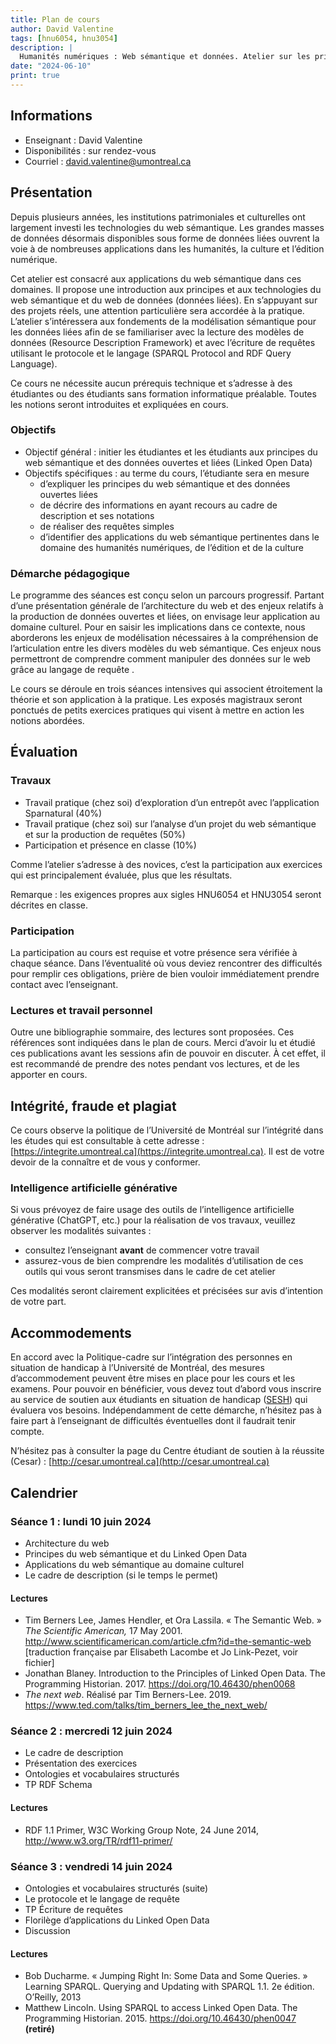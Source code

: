 ```yaml
---
title: Plan de cours
author: David Valentine
tags: [hnu6054, hnu3054]
description: |
  Humanités numériques : Web sémantique et données. Atelier sur les principes du Web sémantique et des données ouvertes liées.
date: "2024-06-10"
print: true
---
```


<script>
  import Abbr from '$lib/components/abbreviations.svelte';
</script>

## Informations

- Enseignant : David Valentine
- Disponibilités : sur rendez-vous
- Courriel : david.valentine@umontreal.ca

## Présentation

Depuis plusieurs années, les institutions patrimoniales et culturelles ont largement investi les technologies du web sémantique.
Les grandes masses de données désormais disponibles sous forme de données liées ouvrent la voie à de nombreuses applications dans les humanités, la culture et l’édition numérique.

Cet atelier est consacré aux applications du web sémantique dans ces domaines.
Il propose une introduction aux principes et aux technologies du web sémantique et du web de données (données liées).
En s’appuyant sur des projets réels, une attention particulière sera accordée à la pratique.
L’atelier s’intéressera aux fondements de la modélisation sémantique pour les données liées afin de se familiariser avec la lecture des modèles de données <Abbr abbr='rdf'/> (Resource Description Framework) et avec l’écriture de requêtes utilisant le protocole et le langage <Abbr abbr='sparql'/> (SPARQL Protocol and RDF Query Language).

Ce cours ne nécessite aucun prérequis technique et s’adresse à des étudiantes ou des étudiants sans formation informatique préalable.
Toutes les notions seront introduites et expliquées en cours.

### Objectifs

- Objectif général : initier les étudiantes et les étudiants aux principes du web sémantique et des données ouvertes et liées (Linked Open Data)
- Objectifs spécifiques : au terme du cours, l’étudiante sera en mesure
  - d’expliquer les principes du web sémantique et des données ouvertes liées
  - de décrire des informations en ayant recours au cadre de description <Abbr abbr='rdf'/> et ses notations
  - de réaliser des requêtes <Abbr abbr='sparql'/> simples
  - d’identifier des applications du web sémantique pertinentes dans le domaine des humanités numériques, de l’édition et de la culture

### Démarche pédagogique

Le programme des séances est conçu selon un parcours progressif.
Partant d’une présentation générale de l’architecture du web et des enjeux relatifs à la production de données ouvertes et liées, on envisage leur application au domaine culturel.
Pour en saisir les implications dans ce contexte, nous aborderons les enjeux de modélisation nécessaires à la compréhension de l’articulation entre les divers modèles du web sémantique.
Ces enjeux nous permettront de comprendre comment manipuler des données sur le web grâce au langage de requête <Abbr abbr='sparql'/>.

Le cours se déroule en trois séances intensives qui associent étroitement la théorie et son application à la pratique.
Les exposés magistraux seront ponctués de petits exercices pratiques qui visent à mettre en action les notions abordées.

## Évaluation

### Travaux

<!-- Option séances thématiques :

- Travail pratique (chez soi) : exploration d’un graphe avec une interface graphique (Sparnatural) (30%)
- Travail pratique (chez soi) : travail de modélisation (30%)
- Travail pratique (chez soi) sur des requêtes SPARQL (40%)

Original : -->

- Travail pratique (chez soi) d’exploration d’un entrepôt <Abbr abbr='rdf'/> avec l’application Sparnatural (40%)
- Travail pratique (chez soi) sur l’analyse d’un projet du web sémantique et sur la production de requêtes <Abbr abbr='sparql'/> (50%)
- Participation et présence en classe (10%)

Comme l’atelier s’adresse à des novices, c’est la participation aux exercices qui est principalement évaluée, plus que les résultats.

Remarque : les exigences propres aux sigles HNU6054 et HNU3054 seront décrites en classe.

### Participation

La participation au cours est requise et votre présence sera vérifiée à chaque séance.
Dans l’éventualité où vous deviez rencontrer des difficultés pour remplir ces obligations, prière de bien vouloir immédiatement prendre contact avec l’enseignant.

### Lectures et travail personnel 

Outre une bibliographie sommaire, des lectures sont proposées.
Ces références sont indiquées dans le plan de cours.
Merci d’avoir lu et étudié ces publications avant les sessions afin de pouvoir en discuter.
À cet effet, il est recommandé de prendre des notes pendant vos lectures, et de les apporter en cours.

## Intégrité, fraude et plagiat

Ce cours observe la politique de l’Université de Montréal sur l’intégrité dans les études qui est consultable à cette adresse : [https://integrite.umontreal.ca](https://integrite.umontreal.ca).
Il est de votre devoir de la connaître et de vous y conformer.

### Intelligence artificielle générative

Si vous prévoyez de faire usage des outils de l’intelligence artificielle générative (ChatGPT, etc.) pour la réalisation de vos travaux, veuillez observer les modalités suivantes :

- consultez l’enseignant **avant** de commencer votre travail
- assurez-vous de bien comprendre les modalités d’utilisation de ces outils qui vous seront transmises dans le cadre de cet atelier

Ces modalités seront clairement explicitées et précisées sur avis d’intention de votre part.

## Accommodements

En accord avec la Politique-cadre sur l’intégration des personnes en situation de handicap à l’Université de Montréal, des mesures d’accommodement peuvent être mises en place pour les cours et les examens.
Pour pouvoir en bénéficier, vous devez tout d’abord vous inscrire au service de soutien aux étudiants en situation de handicap ([SESH](https://vieetudiante.umontreal.ca/a-propos/service/soutien-etudiants-situation-handicap)) qui évaluera vos besoins.
Indépendamment de cette démarche, n’hésitez pas à faire part à l’enseignant de difficultés éventuelles dont il faudrait tenir compte.

N’hésitez pas à consulter la page du Centre étudiant de soutien à la réussite (Cesar) : [http://cesar.umontreal.ca](http://cesar.umontreal.ca)

## Calendrier

### Séance 1 : lundi 10 juin 2024

- Architecture du web
- Principes du web sémantique et du Linked Open Data
- Applications du web sémantique au domaine culturel
- Le cadre de description <Abbr abbr='rdf'/> (si le temps le permet)

#### Lectures

- Tim Berners Lee, James Hendler, et Ora Lassila. « The Semantic Web. » *The Scientific American,* 17 May 2001. http://www.scientificamerican.com/article.cfm?id=the-semantic-web [traduction française par Elisabeth Lacombe et Jo Link-Pezet, voir fichier]
- Jonathan Blaney. Introduction to the Principles of Linked Open Data. The Programming Historian. 2017. https://doi.org/10.46430/phen0068
- *The next web*. Réalisé par Tim Berners-Lee. 2019. https://www.ted.com/talks/tim_berners_lee_the_next_web/

### Séance 2 : mercredi 12 juin 2024

- Le cadre de description <Abbr abbr='rdf'/>
- Présentation des exercices
- Ontologies et vocabulaires structurés
- TP RDF Schema

#### Lectures

- RDF 1.1 Primer, W3C Working Group Note, 24 June 2014, http://www.w3.org/TR/rdf11-primer/

### Séance 3 : vendredi 14 juin 2024

- Ontologies et vocabulaires structurés (suite)
- Le protocole et le langage de requête <Abbr abbr='sparql'/>
- TP Écriture de requêtes <Abbr abbr='sparql'/>
- Florilège d’applications du Linked Open Data
- Discussion

#### Lectures

- Bob Ducharme. « Jumping Right In: Some Data and Some Queries. » Learning SPARQL. Querying and Updating with SPARQL 1.1. 2e édition. O’Reilly, 2013
- Matthew Lincoln. Using SPARQL to access Linked Open Data. The Programming Historian. 2015. https://doi.org/10.46430/phen0047 **(retiré)**

<div class="pagebreak"></div>